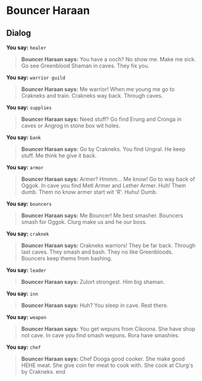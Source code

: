 # Bouncer Haraan
## Dialog

**You say:** `healer`



>**Bouncer Haraan says:** You have a ooch?  No show me.  Make me sick.  Go see Greenblood Shaman in caves.  They fix you.

**You say:** `warrior guild`



>**Bouncer Haraan says:** Me warrior!  When me young me go to Crakneks and train.  Crakneks way back.  Through caves.

**You say:** `supplies`



>**Bouncer Haraan says:** Need stuff?  Go find Erung and Cronga in caves or Angrog in stone box wit holes.

**You say:** `bank`



>**Bouncer Haraan says:** Go by Crakneks.  You find Ungral.  He keep stuff.  Me think he give it back.

**You say:** `armor`



>**Bouncer Haraan says:** Armer?  Hmmm...  Me know!  Go to way back of Oggok.  In cave you find Metl Armer and Lether Armer.  Huh!  Them dumb.  Them no know armer start wit 'R'.  Huhu!  Dumb.

**You say:** `bouncers`



>**Bouncer Haraan says:** Me Bouncer!  Me best smasher.  Bouncers smash for Oggok.  Clurg make us and he our boss.

**You say:** `craknek`



>**Bouncer Haraan says:** Crakneks warriors!  They be far back.  Through last caves.  They smash and bash.  They no like Greenbloods.  Bouncers keep thems from bashing.

**You say:** `leader`



>**Bouncer Haraan says:** Zulort strongest.  Him big shaman.

**You say:** `inn`



>**Bouncer Haraan says:** Huh?  You sleep in cave.  Rest there.

**You say:** `weapon`



>**Bouncer Haraan says:** You get wepuns from Cikoona.  She have shop not cave.  In cave you find smash wepuns.  Rora have smashies.

**You say:** `chef`



>**Bouncer Haraan says:** Chef Dooga good cooker.  She make good HEHE meat.  She give coin fer meat to cook with.  She cook at Clurg's by Crakneks.
end